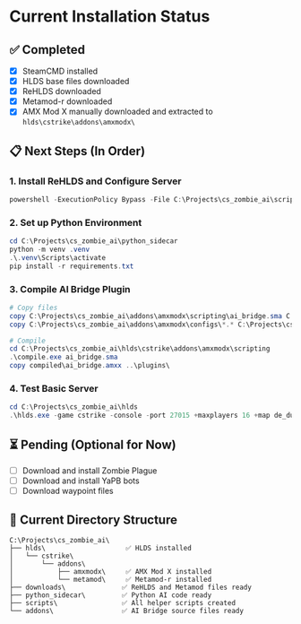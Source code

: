 # Current Installation Status

## ✅ Completed
- [x] SteamCMD installed
- [x] HLDS base files downloaded
- [x] ReHLDS downloaded
- [x] Metamod-r downloaded
- [x] AMX Mod X manually downloaded and extracted to `hlds\cstrike\addons\amxmodx\`

## 📋 Next Steps (In Order)

### 1. Install ReHLDS and Configure Server
```powershell
powershell -ExecutionPolicy Bypass -File C:\Projects\cs_zombie_ai\scripts\install_server_files.ps1
```

### 2. Set up Python Environment
```powershell
cd C:\Projects\cs_zombie_ai\python_sidecar
python -m venv .venv
.\.venv\Scripts\activate
pip install -r requirements.txt
```

### 3. Compile AI Bridge Plugin
```powershell
# Copy files
copy C:\Projects\cs_zombie_ai\addons\amxmodx\scripting\ai_bridge.sma C:\Projects\cs_zombie_ai\hlds\cstrike\addons\amxmodx\scripting\
copy C:\Projects\cs_zombie_ai\addons\amxmodx\configs\*.* C:\Projects\cs_zombie_ai\hlds\cstrike\addons\amxmodx\configs\

# Compile
cd C:\Projects\cs_zombie_ai\hlds\cstrike\addons\amxmodx\scripting
.\compile.exe ai_bridge.sma
copy compiled\ai_bridge.amxx ..\plugins\
```

### 4. Test Basic Server
```powershell
cd C:\Projects\cs_zombie_ai\hlds
.\hlds.exe -game cstrike -console -port 27015 +maxplayers 16 +map de_dust2
```

## ⏳ Pending (Optional for Now)
- [ ] Download and install Zombie Plague
- [ ] Download and install YaPB bots
- [ ] Download waypoint files

## 📁 Current Directory Structure
```
C:\Projects\cs_zombie_ai\
├── hlds\                    ✅ HLDS installed
│   └── cstrike\
│       └── addons\
│           ├── amxmodx\     ✅ AMX Mod X installed
│           └── metamod\     ✅ Metamod-r installed
├── downloads\              ✅ ReHLDS and Metamod files ready
├── python_sidecar\         ✅ Python AI code ready
├── scripts\                ✅ All helper scripts created
└── addons\                 ✅ AI Bridge source files ready
```